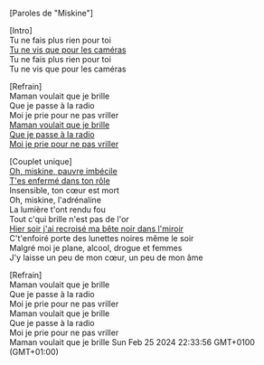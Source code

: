 [Paroles de "Miskine"]

[Intro]  
Tu ne fais plus rien pour toi  
[Tu ne vis que pour les caméras](https://genius.com/28886571/Luidji-miskine/Tu-ne-vis-que-pour-les-cameras)  
Tu ne fais plus rien pour toi  
Tu ne vis que pour les caméras

[Refrain]  
Maman voulait que je brille  
Que je passe à la radio  
Moi je prie pour ne pas vriller  
[Maman voulait que je brille  
Que je passe à la radio  
Moi je prie pour ne pas vriller](https://genius.com/30021256/Luidji-miskine/Maman-voulait-que-je-brille-que-je-passe-a-la-radio-moi-je-prie-pour-ne-pas-vriller)

[Couplet unique]  
[Oh, miskine, pauvre imbécile](https://genius.com/30021230/Luidji-miskine/Oh-miskine-pauvre-imbecile)  
[T'es enfermé dans ton rôle](https://genius.com/28943391/Luidji-miskine/Tes-enferme-dans-ton-role)  
Insensible, ton cœur est mort  
Oh, miskine, l'adrénaline  
La lumièrе t'ont rendu fou  
Tout c'qui brille n'est pas dе l'or  
[Hier soir j'ai recroisé ma bête noir dans l'miroir](https://genius.com/30318096/Luidji-miskine/Hier-soir-jai-recroise-ma-bete-noir-dans-lmiroir)  
C't'enfoiré porte des lunettes noires même le soir  
Malgré moi je plane, alcool, drogue et femmes  
J'y laisse un peu de mon cœur, un peu de mon âme

[Refrain]  
Maman voulait que je brille  
Que je passe à la radio  
Moi je prie pour ne pas vriller  
Maman voulait que je brille  
Que je passe à la radio  
Moi je prie pour ne pas vriller  
Maman voulait que je brille
Sun Feb 25 2024 22:33:56 GMT+0100 (GMT+01:00)